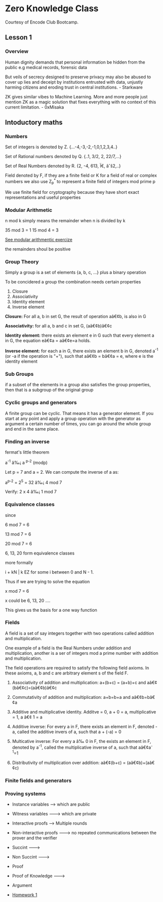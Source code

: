 # Zero Knowledge Class

Courtesy of Encode Club Bootcamp.

## Lesson 1

### Overview

Human dignity demands that personal information be hidden from the public e.g medical records, forensic data

But veils of secrecy designed to preserve privacy may also be abused to cover up lies and deceipt by institutions entrusted with data, unjustly harming citizens and eroding trust in central institutions. - Starkware

ZK gives similar vibes to Machine Learning. More and more people just mention ZK as a magic solution that fixes everything with no context of this current limitation. - 0xMisaka

## Intoductory maths

### Numbers

Set of integers is denoted by Z. {...-4,-3,-2,-1,0,1,2,3,4..}

Set of Rational numbers denoted by Q. {..1, 3/2, 2, 22/7,...}

Set of Real Numbers denoted by R. {2, -4, 613, Ï€, âˆš2,..}

Field denoted by F, if they are a finite field or K  for a field of real or complex numbers we also use Z<sub>p</sub><sup>*</sup> to represent a finite field of integers mod prime p

We use finite field for cryptography because they have short exact representations and useful properties

### Modular Arithmetic

n mod k simply means the remainder when n is divided by k

35 mod 3 = 1
15 mod 4 = 3

[See modular arithmentic exercize](https://www.khanacademy.org/computing/computer-science/cryptography/modarithmetic/a/what-is-modular-arithmetic)

the remainders shoul be positive

### Group Theory

Simply a group is a set of elements {a, b, c, ...} plus a binary operation

To be concidered a group the combination needs certain properties

1. Closure
2. Associativity
3. Identity element
4. Inverse element

**Closure:** For all a, b in set G, the result of operation aâ€¢b, is also in G

**Associativity:** for all a, b and c in set G, (aâ€¢b)â€¢c

**Identity element:** there exists an element e in G such that every element a in G, the equation eâ€¢a = aâ€¢e=a holds.

**Inverse element:** for each a in G, there exists an element b in G, denoted a<sup>-1</sup> (or -a if the operation is "+"), such that aâ€¢b = bâ€¢a = e, where e is the identity element

### Sub Groups

if a subset of the elements in a group also satisfies the group properties, then that is a subgroup of the original group

### Cyclic groups and generators

A finite group can be cyclic. That means it has a generator element. If you start at any point and apply a group operation with the generator as argument a certain number of times, you can go around the whole group and end in the same place.

### Finding an inverse

fermat's little theorem

a<sup>-1</sup> â‰¡ a <sup>p-2</sup> (modp)

Let p = 7 and a = 2. We can compute the inverse of a as:

a<sup>p-2</sup> = 2<sup>5</sup> = 32 â‰¡ 4 mod 7

Verify: 2 x 4 â‰¡ 1 mod 7

### Equivalence classes

since

6 mod 7 = 6

13 mod 7 = 6

20 mod 7 = 6

6, 13, 20 form equivalence classes

more formally

i + kN | k EZ for some i between 0 and N - 1.

Thus if we are trying to solve the equation

x mod 7 = 6

x could be 6, 13, 20 ....

This gives us the basis for a one way function

### Fields

A field is a set of say integers together with two operations called addition and multiplication.

One example of a field is the Real Numbers under addition and multiplication, another is a ser of integers mod a prime number with addition and multiplication.

The field operations are required to satisfy the following field axioms. In these axioms, a, b and c are arbitrary element s of the field F.

1. Associativity of addition and multiplication: a+(b+c) = (a+b)+c and  aâ€¢(bâ€¢c)=(aâ€¢b)â€¢c

2. Commutativity of addition and multiplication: a+b=b+a and aâ€¢b=bâ€¢a

3. Additive and multiplicative identity. Additve = 0, a + 0 = a, multiplicative = 1, a â€¢ 1 = a

4. Additive inverse: For every a in F, there exists an element in F, denoted -a, called the additive invers of a, such that a + (-a) = 0

5. Multicative inverse: For every a â‰  0 in F, the exists an element in F, denoted by a<sup>-1</sup>, called the multiplicative inverse of a, such that aâ€¢a<sup>-1</sup>=1

6. Distributivity of multiplication over addition: aâ€¢(b+c) = (aâ€¢b)+(aâ€¢c)

### Finite fields and generators

### Proving systems

- Instance variables --> which are public
- Witness variables ---> which are private

- Interactive proofs --> Multiple rounds
- Non-interactive proofs ---> no repeated communications between the prover and the verifier
- Succint  --->
- Non Succint --->
- Proof
- Proof of Knowledge --->
- Argument

- [Homework 1](./homework/homework1.py)
